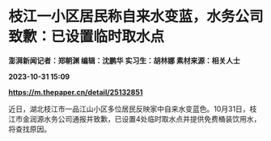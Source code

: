 # 枝江一小区居民称自来水变蓝，水务公司致歉：已设置临时取水点
**澎湃新闻记者：郑朝渊 编辑：沈鹏华 实习生：胡林娜 素材来源：相关人士**

**2023-10-31 15:09**

**https://m.thepaper.cn/detail/25132851**

近日，湖北枝江市一品江山小区多位居民反映家中自来水变蓝色。10月31日，枝江市金润源水务公司通报并致歉，已设置4处临时取水点并提供免费桶装饮用水，将查找原因。